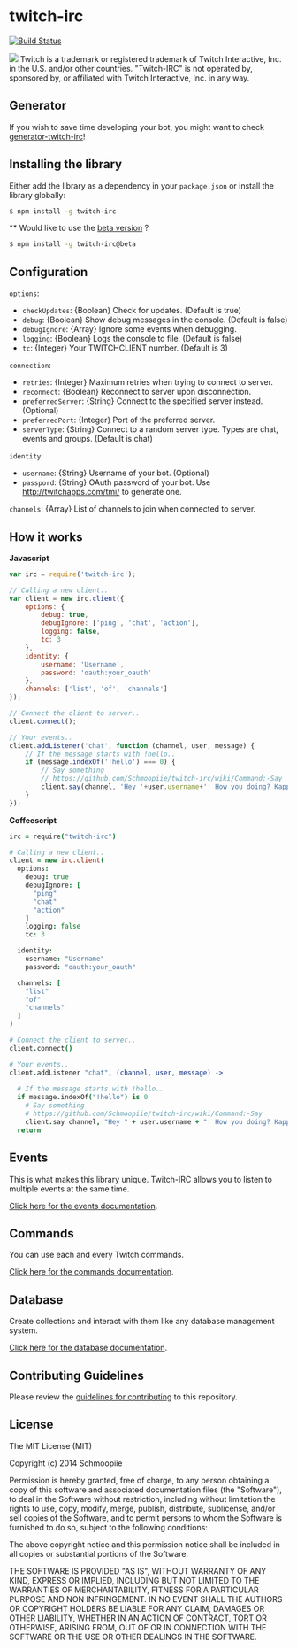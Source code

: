# twitch-irc
[![Build Status](https://secure.travis-ci.org/Schmoopiie/twitch-irc.png?branch=master)](https://travis-ci.org/Schmoopiie/twitch-irc)

![](http://i.imgur.com/7PMEvN5.png)
Twitch is a trademark or registered trademark of Twitch Interactive, Inc. in the U.S. and/or other countries. "Twitch-IRC" is not operated by, sponsored by, or affiliated with Twitch Interactive, Inc. in any way.

## Generator

If you wish to save time developing your bot, you might want to check [generator-twitch-irc](https://github.com/Schmoopiie/generator-twitch-irc)!

## Installing the library

Either add the library as a dependency in your ``package.json`` or install the library globally:

```bash
$ npm install -g twitch-irc
```

** Would like to use the [beta version](https://github.com/Schmoopiie/twitch-irc/tree/1.0.5b) ?

```bash
$ npm install -g twitch-irc@beta
```

## Configuration

``options``:
- ``checkUpdates``: {Boolean} Check for updates. (Default is true)
- ``debug``: {Boolean} Show debug messages in the console. (Default is false)
- ``debugIgnore``: {Array} Ignore some events when debugging.
- ``logging``: {Boolean} Logs the console to file. (Default is false)
- ``tc``: {Integer} Your TWITCHCLIENT number. (Default is 3)

``connection``:
- ``retries``: {Integer} Maximum retries when trying to connect to server.
- ``reconnect``: {Boolean} Reconnect to server upon disconnection.
- ``preferredServer``: {String} Connect to the specified server instead. (Optional)
- ``preferredPort``: {Integer} Port of the preferred server.
- ``serverType``: {String} Connect to a random server type. Types are chat, events and groups. (Default is chat)

``identity``:
- ``username``: {String} Username of your bot. (Optional)
- ``passpord``: {String} OAuth password of your bot. Use http://twitchapps.com/tmi/ to generate one.

``channels``: {Array} List of channels to join when connected to server.

## How it works

**Javascript**
```javascript
var irc = require('twitch-irc');

// Calling a new client..
var client = new irc.client({
    options: {
        debug: true,
        debugIgnore: ['ping', 'chat', 'action'],
        logging: false,
        tc: 3
    },
    identity: {
        username: 'Username',
        password: 'oauth:your_oauth'
    },
    channels: ['list', 'of', 'channels']
});

// Connect the client to server..
client.connect();

// Your events..
client.addListener('chat', function (channel, user, message) {
    // If the message starts with !hello..
    if (message.indexOf('!hello') === 0) {
        // Say something
        // https://github.com/Schmoopiie/twitch-irc/wiki/Command:-Say
        client.say(channel, 'Hey '+user.username+'! How you doing? Kappa');
    }
});
```

**Coffeescript**
```coffeescript
irc = require("twitch-irc")

# Calling a new client..
client = new irc.client(
  options:
    debug: true
    debugIgnore: [
      "ping"
      "chat"
      "action"
    ]
    logging: false
    tc: 3

  identity:
    username: "Username"
    password: "oauth:your_oauth"

  channels: [
    "list"
    "of"
    "channels"
  ]
)

# Connect the client to server..
client.connect()

# Your events..
client.addListener "chat", (channel, user, message) ->
  
  # If the message starts with !hello..
  if message.indexOf("!hello") is 0
    # Say something
    # https://github.com/Schmoopiie/twitch-irc/wiki/Command:-Say
    client.say channel, "Hey " + user.username + "! How you doing? Kappa"
  return
```

## Events

This is what makes this library unique. Twitch-IRC allows you to listen to multiple events at the same time.

[Click here for the events documentation](https://github.com/Schmoopiie/twitch-irc/wiki/Events).

## Commands

You can use each and every Twitch commands.

[Click here for the commands documentation](https://github.com/Schmoopiie/twitch-irc/wiki/Commands).

## Database

Create collections and interact with them like any database management system.

[Click here for the database documentation](https://github.com/Schmoopiie/twitch-irc/wiki/Database).

## Contributing Guidelines

Please review the [guidelines for contributing](https://github.com/Schmoopiie/twitch-irc/wiki/Contributing) to this repository.

## License

The MIT License (MIT)

Copyright (c) 2014 Schmoopiie

Permission is hereby granted, free of charge, to any person obtaining a copy
of this software and associated documentation files (the "Software"), to deal
in the Software without restriction, including without limitation the rights
to use, copy, modify, merge, publish, distribute, sublicense, and/or sell
copies of the Software, and to permit persons to whom the Software is
furnished to do so, subject to the following conditions:

The above copyright notice and this permission notice shall be included in
all copies or substantial portions of the Software.

THE SOFTWARE IS PROVIDED "AS IS", WITHOUT WARRANTY OF ANY KIND, EXPRESS OR
IMPLIED, INCLUDING BUT NOT LIMITED TO THE WARRANTIES OF MERCHANTABILITY,
FITNESS FOR A PARTICULAR PURPOSE AND NON INFRINGEMENT. IN NO EVENT SHALL THE
AUTHORS OR COPYRIGHT HOLDERS BE LIABLE FOR ANY CLAIM, DAMAGES OR OTHER
LIABILITY, WHETHER IN AN ACTION OF CONTRACT, TORT OR OTHERWISE, ARISING FROM,
OUT OF OR IN CONNECTION WITH THE SOFTWARE OR THE USE OR OTHER DEALINGS IN
THE SOFTWARE.
